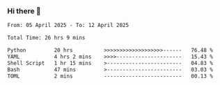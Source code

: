 ### Hi there 👋

<!--
**ututono/ututono** is a ✨ _special_ ✨ repository because its `README.md` (this file) appears on your GitHub profile.

Here are some ideas to get you started:

- 🔭 I’m currently working on ...
- 🌱 I’m currently learning ...
- 👯 I’m looking to collaborate on ...
- 🤔 I’m looking for help with ...
- 💬 Ask me about ...
- 📫 How to reach me: ...
- 😄 Pronouns: ...
- ⚡ Fun fact: ...
-->



<!--START_SECTION:waka-->

```txt
From: 05 April 2025 - To: 12 April 2025

Total Time: 26 hrs 9 mins

Python         20 hrs          >>>>>>>>>>>>>>>>>>>------   76.48 %
YAML           4 hrs 2 mins    >>>>---------------------   15.43 %
Shell Script   1 hr 15 mins    >------------------------   04.83 %
Bash           47 mins         >------------------------   03.03 %
TOML           2 mins          -------------------------   00.13 %
```

<!--END_SECTION:waka-->
